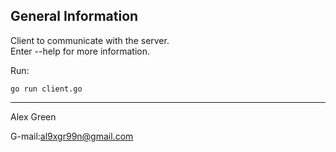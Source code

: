 General Information
-------------------

Client to communicate with the server.\
Enter --help for more information.

Run:

    go run client.go

-------------------

Alex Green

G-mail:al9xgr99n@gmail.com